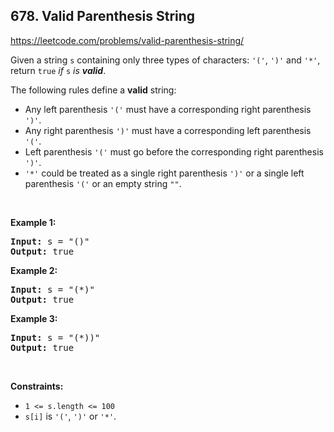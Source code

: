 ## 678. Valid Parenthesis String

<https://leetcode.com/problems/valid-parenthesis-string/>

<div class="elfjS" data-track-load="description_content"><p>Given a string <code>s</code> containing only three types of characters: <code>'('</code>, <code>')'</code> and <code>'*'</code>, return <code>true</code> <em>if</em> <code>s</code> <em>is <strong>valid</strong></em>.</p>

<p>The following rules define a <strong>valid</strong> string:</p>

<ul>
 <li>Any left parenthesis <code>'('</code> must have a corresponding right parenthesis <code>')'</code>.</li>
 <li>Any right parenthesis <code>')'</code> must have a corresponding left parenthesis <code>'('</code>.</li>
 <li>Left parenthesis <code>'('</code> must go before the corresponding right parenthesis <code>')'</code>.</li>
 <li><code>'*'</code> could be treated as a single right parenthesis <code>')'</code> or a single left parenthesis <code>'('</code> or an empty string <code>""</code>.</li>
</ul>

<p>&nbsp;</p>
<p><strong class="example">Example 1:</strong></p>
<pre><strong>Input:</strong> s = "()"
<strong>Output:</strong> true
</pre><p><strong class="example">Example 2:</strong></p>
<pre><strong>Input:</strong> s = "(*)"
<strong>Output:</strong> true
</pre><p><strong class="example">Example 3:</strong></p>
<pre><strong>Input:</strong> s = "(*))"
<strong>Output:</strong> true
</pre>
<p>&nbsp;</p>
<p><strong>Constraints:</strong></p>

<ul>
 <li><code>1 &lt;= s.length &lt;= 100</code></li>
 <li><code>s[i]</code> is <code>'('</code>, <code>')'</code> or <code>'*'</code>.</li>
</ul>
</div>
